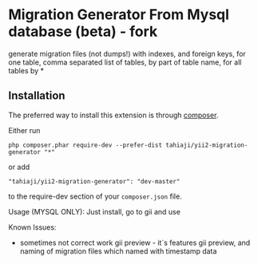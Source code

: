 Migration Generator From Mysql database (beta) - fork
=======================================
generate migration files (not dumps!) with indexes, and foreign keys, for one table, comma separated list of tables,  by part of table name, for all tables by *

Installation
------------

The preferred way to install this extension is through [composer](http://getcomposer.org/download/).

Either run

```
php composer.phar require-dev --prefer-dist tahiaji/yii2-migration-generator "*"
```

or add

```
"tahiaji/yii2-migration-generator": "dev-master"
```

to the require-dev section of your `composer.json` file.


Usage (MYSQL ONLY):
Just install, go to gii and use

Known Issues:
  - sometimes not correct work gii preview - it`s features gii preview, and naming of migration files which named with timestamp data
